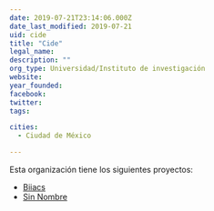 ```yaml
---
date: 2019-07-21T23:14:06.000Z
date_last_modified: 2019-07-21
uid: cide
title: "Cide"
legal_name: 
description: ""
org_type: Universidad/Instituto de investigación
website: 
year_founded: 
facebook: 
twitter: 
tags:

cities: 
  - Ciudad de México

---
```


Esta organización tiene los siguientes proyectos:

- [Biiacs](/proyectos/biiacs)
- [Sin Nombre](/proyectos/sin-nombre)
